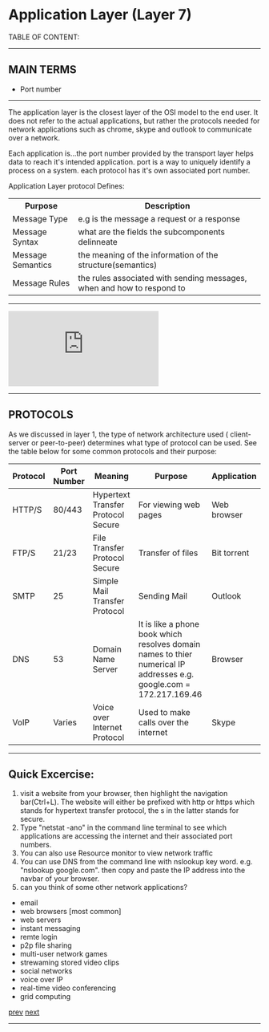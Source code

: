 <script src="formatter.js"></script>
<link rel="stylesheet" type="text/css" href="style.css">

# Application Layer (Layer 7)

<div id="TOC">
TABLE OF CONTENT:
</div>

---

## MAIN TERMS

- Port number

---

The application layer is the closest layer of the OSI model to the end user. It does not refer to the actual applications, but rather the protocols needed for network applications such as chrome, skype and outlook to communicate over a network. 

Each application is...the <span>port number</span> provided by the transport layer helps data to reach it's intended application. port is a way to uniquely identify a process on a system. each protocol has it's own associated port number.




Application Layer protocol Defines:
<table>
	<th>Purpose</th>
	<th>Description</th>
	<tr>
		<td>Message Type</td>
		<td> e.g is the message a request or a response
		</td>
	</tr>
	<tr>
		<td>Message Syntax</td>
		<td> what are the fields the subcomponents delinneate</td>
	</tr>
	<tr>
		<td>Message Semantics</td>
		<td>the meaning of the information of the structure(semantics)</td>
	</tr>
	<tr>
		<td>Message Rules</td>
		<td> the rules associated with sending messages, when and how to respond to </td>
	</tr>
</table>

---

<!-- <embed src="https://www.youtube.com/embed/Ni6K99-SXdw"></embed> -->
<embed src="https://www.youtube.com/embed/-wzL3jcky-g">

---

## PROTOCOLS
As we discussed in layer 1, the type of network architecture used ( client-server or peer-to-peer) determines what type of protocol can be used. See the table below for some common protocols and their purpose:


<table>
	<thead>
		<tr>
			<th>Protocol</th>
			<th>Port Number</th>
			<th>Meaning</th>
			<th>Purpose</th>
			<th>Application</th>
		</tr>
	</thead>
	<tbody>
		<tr>
			<td>HTTP/S</td>
			<td>80/443</td>
			<td>Hypertext Transfer Protocol Secure</td>
			<td>For viewing web pages </td>
			<td>Web browser</td>
		</tr>
		<tr>
			<td>FTP/S</td>
			<td>21/23</td>
			<td>File Transfer Protocol Secure</td>
			<td>Transfer of files</td>
			<td>Bit torrent</td>
		</tr>
		<tr>
			<td>SMTP</td>
			<td>25</td>
			<td>Simple Mail Transfer Protocol</td>
			<td>Sending Mail</td>
			<td>Outlook</td>
		</tr>
		<tr>
			<td>DNS</td>
			<td>53</td>
			<td>Domain Name Server</td>
			<td>It is like a phone book which resolves domain names to thier numerical IP addresses e.g. google.com = 172.217.169.46
			 </td>
			<td>Browser</td>
		</tr><tr>
			<td>VoIP</td>
			<td>Varies</td>
			<td>Voice over Internet Protocol</td>
			<td>Used to make calls over the internet</td>
			<td>Skype</td>
		</tr>
	</tbody>
</table>

<span style="display:none">
	add the type of architecture?
</span>


---



## Quick Excercise: 

1. visit a website from your browser, then highlight the navigation bar(Ctrl+L). The website will either be prefixed with http or https which stands for hypertext transfer protocol, the s in the latter stands for secure.
1. Type "netstat -ano" in the command line terminal to see which applications are accessing the internet and their associated port numbers.
1. You can also use Resource monitor to view network traffic
1. You can use DNS from the command line with nslookup key word. e.g. "nslookup google.com". then copy and paste the IP address into the navbar of your browser.
1. can you think of some other network applications? <span style="display:none">[will be hidden until clicked]
- email
- web browsers [most common]
- web servers
- instant messaging
- remte login
- p2p file sharing
- multi-user network games
- strewaming stored video clips
- social networks
- voice over IP
- real-time video conferencing
- grid computing
</span>



<a href="">prev</a> <a href="">next</a>

---
